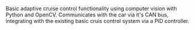 Basic adaptive cruise control functionality using computer vision with Python and OpenCV. Communicates with the car via it's CAN bus, integrating with the existing basic cruis control system via a PID controller.
